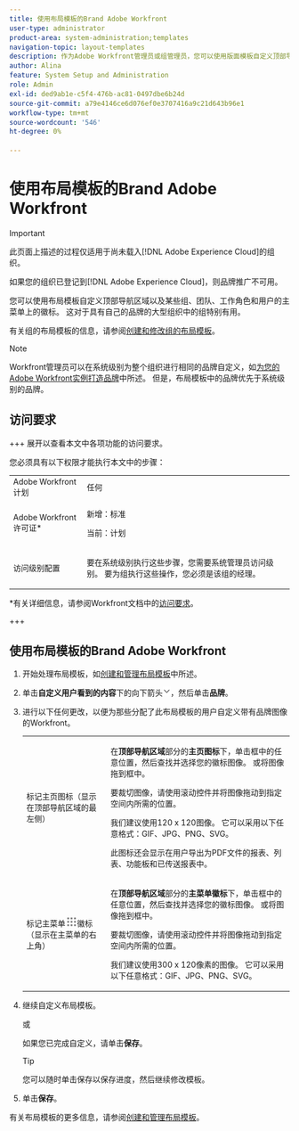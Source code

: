 ```yaml
---
title: 使用布局模板的Brand Adobe Workfront
user-type: administrator
product-area: system-administration;templates
navigation-topic: layout-templates
description: 作为Adobe Workfront管理员或组管理员，您可以使用版面模板自定义顶部导航区域以及某些组、团队、工作角色和用户的主菜单中的徽标。 这对于具有自己的品牌的大型组织中的组特别有用。
author: Alina
feature: System Setup and Administration
role: Admin
exl-id: ded9ab1e-c5f4-476b-ac81-0497dbe6b24d
source-git-commit: a79e4146ce6d076ef0e3707416a9c21d643b96e1
workflow-type: tm+mt
source-wordcount: '546'
ht-degree: 0%

---
```


# 使用布局模板的Brand Adobe Workfront

<!--Audited: 09/2024-->

>[!IMPORTANT]
>
>此页面上描述的过程仅适用于尚未载入[!DNL Adobe Experience Cloud]的组织。
>
> 如果您的组织已登记到[!DNL Adobe Experience Cloud]，则品牌推广不可用。

您可以使用布局模板自定义顶部导航区域以及某些组、团队、工作角色和用户的主菜单上的徽标。 这对于具有自己的品牌的大型组织中的组特别有用。

有关组的布局模板的信息，请参阅[创建和修改组的布局模板](../../../administration-and-setup/manage-groups/work-with-group-objects/create-and-modify-a-groups-layout-templates.md)。

>[!NOTE]
>
>Workfront管理员可以在系统级别为整个组织进行相同的品牌自定义，如[为您的Adobe Workfront实例打造品牌](../../../administration-and-setup/customize-workfront/brand-workfront/brand-your-workfront-instance.md)中所述。 但是，布局模板中的品牌优先于系统级别的品牌。
><!--
>Maybe add a section about deleting these 2 settings to revert to default branding?
>-->

## 访问要求

+++ 展开以查看本文中各项功能的访问要求。

您必须具有以下权限才能执行本文中的步骤：

<table style="table-layout:auto"> 
 <col> 
 <col> 
 <tbody> 
  <tr> 
   <td role="rowheader">Adobe Workfront计划</td> 
   <td>任何</td> 
  </tr> 
  <tr> 
   <td role="rowheader">Adobe Workfront许可证*</td> 
   <td><p>新增：标准</p>
  <p> 当前：计划</p>
   </td> 
  </tr> 
  <tr> 
   <td role="rowheader">访问级别配置</td> 
   <td> <p>要在系统级别执行这些步骤，您需要系统管理员访问级别。
要为组执行这些操作，您必须是该组的经理。</p> </td> 
  </tr> 
 </tbody> 
</table>

*有关详细信息，请参阅Workfront文档中的[访问要求](/help/quicksilver/administration-and-setup/add-users/access-levels-and-object-permissions/access-level-requirements-in-documentation.md)。

+++

## 使用布局模板的Brand Adobe Workfront

1. 开始处理布局模板，如[创建和管理布局模板](../../../administration-and-setup/customize-workfront/use-layout-templates/create-and-manage-layout-templates.md)中所述。
1. 单击&#x200B;**自定义用户看到的内容**&#x200B;下的向下箭头![](assets/dropdown-arrow.png)，然后单击&#x200B;**品牌**。
1. 进行以下任何更改，以便为那些分配了此布局模板的用户自定义带有品牌图像的Workfront。

   <table style="table-layout:auto"> 
    <col> 
    <col> 
    <tbody> 
     <tr> 
      <td role="rowheader"> <p>标记主页图标<span style="font-weight: normal;">（显示在顶部导航区域的最左侧）</span></p> </td> 
      <td> <p>在<strong>顶部导航区域</strong>部分的<strong>主页图标</strong>下，单击框中的任意位置，然后查找并选择您的徽标图像。 或将图像拖到框中。</p> <p>要裁切图像，请使用滚动控件并将图像拖动到指定空间内所需的位置。</p> <p>我们建议使用120 x 120图像。 它可以采用以下任意格式：GIF、JPG、PNG、SVG。</p> <p>此图标还会显示在用户导出为PDF文件的报表、列表、功能板和已传送报表中。</p> </td> 
     </tr> 
     <tr> 
      <td role="rowheader"> <p>标记主菜单<img src="assets/main-menu-icon.png">徽标<span style="font-weight: normal;">（显示在主菜单的右上角）</span></p> </td> 
      <td> <p> <p> <p>在<strong>顶部导航区域</strong>部分的<strong>主菜单徽标</strong>下，单击框中的任意位置，然后查找并选择您的徽标图像。 或将图像拖到框中。</p> <p>要裁切图像，请使用滚动控件并将图像拖动到指定空间内所需的位置。</p> <p>我们建议使用300 x 120像素的图像。 它可以采用以下任意格式：GIF、JPG、PNG、SVG。</p> </p> </p> </td> 
     </tr> 
    </tbody> 
   </table>

1. 继续自定义布局模板。

   或

   如果您已完成自定义，请单击&#x200B;**保存**。

   >[!TIP]
   >
   >您可以随时单击保存以保存进度，然后继续修改模板。

1. 单击&#x200B;**保存**。

有关布局模板的更多信息，请参阅[创建和管理布局模板](../../../administration-and-setup/customize-workfront/use-layout-templates/create-and-manage-layout-templates.md)。
